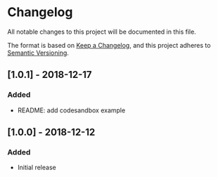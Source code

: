 # Changelog
All notable changes to this project will be documented in this file.

The format is based on [Keep a Changelog](https://keepachangelog.com/en/1.0.0/),
and this project adheres to [Semantic Versioning](https://semver.org/spec/v2.0.0.html).

## [1.0.1] - 2018-12-17
### Added 
- README: add codesandbox example

## [1.0.0] - 2018-12-12
### Added
- Initial release
